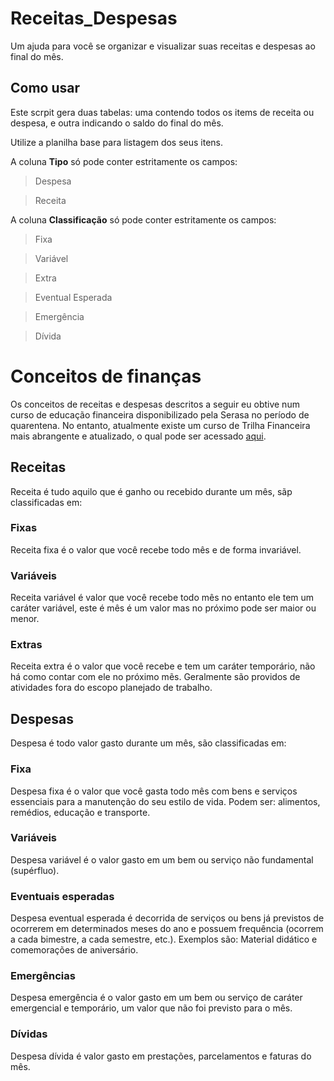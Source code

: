 # Receitas_Despesas
Um ajuda para você se organizar e visualizar suas receitas e despesas ao final do mês. 

## Como usar
Este scrpit gera duas tabelas: uma contendo todos os items de receita ou despesa, e outra indicando o saldo do final do mês.

Utilize a planilha base para listagem dos seus itens.

A coluna **Tipo** só pode conter estritamente os campos: 
> Despesa 

> Receita 

A coluna **Classificação** só pode conter estritamente os campos: 

> Fixa 

> Variável  

> Extra 

> Eventual Esperada  

> Emergência 

> Dívida 

# Conceitos de finanças
Os conceitos de receitas e despesas descritos a seguir eu obtive num curso de educação financeira disponibilizado pela Serasa no período de quarentena. No entanto, atualmente existe um curso de Trilha Financeira mais abrangente e atualizado, o qual pode ser acessado [aqui](https://www.serasa.com.br/ensina/curso-ead-financas-trilha-financeira/).

## Receitas
Receita é tudo aquilo que é ganho ou recebido durante um mês, sãp classificadas em:
### Fixas
Receita fixa é o valor que você recebe todo mês e de forma invariável.
### Variáveis
Receita variável é valor que você recebe todo mês no entanto ele tem um caráter variável, este é mês é um valor mas no próximo pode ser maior ou menor.
### Extras
Receita extra é o valor que você recebe e tem um caráter temporário, não há como contar com ele no próximo mẽs. Geralmente são providos de atividades fora do escopo planejado de trabalho.

## Despesas
Despesa é todo valor gasto durante um mês, são classificadas em:
### Fixa
Despesa fixa é o valor que você gasta todo mês com bens e serviços essenciais para a manutenção do seu estilo de vida. Podem ser: alimentos, remédios, educação e transporte.
### Variáveis
Despesa variável é o valor gasto em um bem ou serviço não fundamental (supérfluo). 
### Eventuais esperadas
Despesa eventual esperada é decorrida de serviços ou bens já previstos de ocorrerem em determinados meses do ano e possuem frequência (ocorrem a cada bimestre, a cada semestre, etc.). Exemplos são: Material didático e comemorações de aniversário.
### Emergências
Despesa emergência é o valor gasto em um bem ou serviço de caráter emergencial e temporário, um valor que não foi previsto para o mês.
### Dívidas
Despesa dívida é valor gasto em prestações, parcelamentos e faturas do mês.

